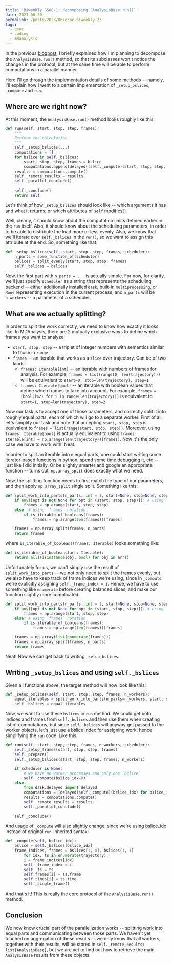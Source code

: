 ```yaml
---
title: 'Biweekly GSOC-1: decomposing `AnalysisBase.run()`'
date: 2023-06-30
permalink: /posts/2023/06/gsoc-biweekly-2/
tags:
  - gsoc
  - coding
  - mdanalysis
---
```


In the previous [blogpost](https://marinegor.github.io/posts/2023/06/gsoc-biweekly-1), I briefly explained how I'm planning to decompose the `AnalysisBase.run()` method, so that its subclasses won't notice the changes in the protocol, but at the same time will be able to perform computations in a parallel manner.

Here I'll go through the implementation details of some methods -- namely, I'll explain how I went to a certain implementation of `_setup_bslices`, `_compute` and `run`.


## Where are we right now?

At this moment, the `AnalysisBase.run()` method looks roughly like this:

```python
def run(self, start, stop, step, frames):
	"""
	Perform the calculation
	"""
	self._setup_bslices(...)
	computations = []
	for bslice in self._bslices:
		start, stop, step, frames = bslice
		computations.append(delayed((self._compute)(start, stop, step, frames)))
	results = computations.compute()
	self._remote_results = results
	self._parallel_conclude()
	
	self._conclude()
	return self
```

Let's think of how `_setup_bslices` should look like -- which arguments it has and what it returns, or which attributes of `self` modifies?

Well, clearly, it should know about the computation limits defined earlier in the `run` itself. Also, it should know about the scheduling parameters, in order to be able to distribute the load more or less evenly. Also, we know that we'll iterate over `self._bslices` in the `run()`, so we want to assign this attribute at the end. So, something like that:


```python
def _setup_bslices(self, start, stop, step, frames, scheduler):
	n_parts = some_function_of(scheduler)
	bslices = split_evenly(start, stop, step, frames)
	self._bslices = bslices
```

Now, the first part with `n_parts = ...` is actually simple. For now, for clarity, we'll just specify `scheduler` as a string that represents the scheduling backend -- either additionally installed `dask`, built-in `multiprocessing`, or `None` representing execution in the current process, and `n_parts` will be `n_workers` -- a parameter of a scheduler.

## What are we actually splitting?

In order to split the work correctly, we need to know how exactly it looks like. In MDAnalysis, there are 2 mutually exclusive ways to define which frames you want to analyze:

- `start, stop, step` -- a triplet of integer numbers with semantics similar to those in `range`
- `frames` -- an iterable that works as a `slice` over trajectory. Can be of two kinds: 
  - `frames: Iterable[int]` -- an iterable with numbers of frames for analysis. For example, `frames = list(range(0, len(trajectory)))` will be equivalent to `start=0, stop=len(trajectory), step=1`
  - `frames: Iterable[bool]` -- an iterable with boolean values that define which frames to take into account. For example, `frames = [bool(i%2) for i in range(len(trajectory))]` is equivalent to `start=1, stop=len(trajectory), step=2`

Now our task is to accept one of those parameters, and correctly split it into roughly equal parts, each of which will go to a separate worker. First of all, let's simplify our task and note that accepting `start, stop, step` is equivalent to `frames = list(range(start, stop, step))`. Moreover, using `frames: Iterable[bool]` is actually equivalent to using `frames: Iterable[int] = np.arange(len(trajectory))[frames]`. Now it's the only case we have to work with! Neat.

In order to split an iterable into `n` equal parts, one could start writing some iterator-based functions in python, spend some time debugging it, etc -- just like I did initially. Or be slightly smarter and google an appropriate function -- turns out, `np.array_split` does exactly what we need.

Now, the splitting function needs to first match the type of our parameters, and then apply `np.array_split` single split. Something like this:

```python
def split_work_into_parts(n_parts: int = 1, start=None, stop=None, step=None, frames=None):
	if any([opt is not None for opt in (start, stop, step)]): # using `start-stop-step` notation
		frames = np.arange(start, stop, step)
	else: # using `frames` notation
		if is_iterable_of_booleans(frames):
			frames = np.arange(len(frames))[frames]

	frames = np.array_split(frames, n_parts)
	return frames
```

where `is_iterable_of_booleans(frames: Iterable)` looks something like:

```python
def is_iterable_of_booleans(arr: Iterable):
	return all((isinstance(obj, bool) for obj in arr))
```

Unfortunately for us, we can't simply use the result of `split_work_into_parts` -- we not only need to split the frames evenly, but we also have to keep track of frame indices we're using, since in `_compute` we're explicitly assigning `self._frame_index = i`. Hence, we have to use something like `enumerate` before creating balanced slices, and make our function slightly more complicated:


```python
def split_work_into_parts(n_parts: int = 1, start=None, stop=None, step=None, frames=None):
	if any([opt is not None for opt in (start, stop, step)]): # using `start-stop-step` notation
		frames = np.arange(start, stop, step)
	else: # using `frames` notation
		if is_iterable_of_booleans(frames):
			frames = np.arange(len(frames))[frames]

	frames = np.array(list(enumerate(frames)))
	frames = np.array_split(frames, n_parts)
	return frames
```

Neat! Now we can get back to writing `_setup_bslices`.

## Writing `_setup_bslices` and using `self._bslices`

Given all functions above, the target method will now look like this:

```python
def _setup_bslices(self, start, stop, step, frames, n_workers):
	equal_iterables = split_work_into_parts(n_parts=n_workers, start, stop, step, frames)
	self._bslices = equal_iterables
```

Now, we want to use these `bslices` in `run` method. We could get both indices and frames from `self._bslices` and then use them when creating list of computations, but since `self._bslices` will anyway get passed to the worker objects, let's just use a bslice index for assigning work, hence simplifying the `run` code. Like this:

```python
def run(self, start, stop, step, frames, n_workers, scheduler):
	self._setup_frames(start, stop, step, frames)
	self._prepare()
	self._setup_bslices(start, stop, step, frames, n_workers)

	if scheduler is None:
		# we have no worker processes and only one `bslice`
		self._compute(bslice_idx=0)
	else:
		from dask.delayed import delayed
		computations = [delayed(self._compute)(bslice_idx) for bslice_idx in range(len(self._bslices))]
		results = computations.compute()
		self._remote_results = results
		self._parallel_conclude()
	
	self._conclude()
```

And usage of `_compute` will also slightly change, since we're using bslice_idx instead of original `run`-inherited syntax:

```python
def _compute(self, bslice_idx):
	bslice = self._bslices[bslice_idx]
	frame_indices, frames = bslices[:, 0], bslices[:, 1]
	    for idx, ts in enumerate(trajectory):
        i = frame_indices[idx]
        self._frame_index = i
        self._ts = ts
        self.frames[i] = ts.frame
        self.times[i] = ts.time
        self._single_frame()
```

And that's it! This is really the core protocol of the `AnalysisBase.run()` method.

## Conclusion
We now know crucial part of the parallelization works -- splitting work into equal parts and communicating between those parts. We haven't yet touched on aggregation of these results -- we only know that all workers, together with their results, will be stored in `self._remote_results: list[AnalysisBase]`, but we are yet to find out how to retrieve the main `AnalysisBase` results from these objects.